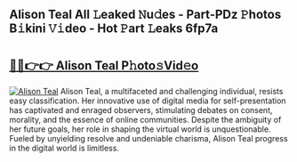 ## Alison Teal All 𝙻eaked 𝙽u𝚍es - Part-PDz 𝙿hotos B𝚒kini 𝚅𝚒deo - Hot 𝙿art 𝙻eaks 6fp7a

# <h2><a href="http://ld3mdv.urlbe.top/?page=Alison+Teal">🔗🔗👉👉 Alison Teal P𝚑oto𝚜Vid𝚎o</a></h2>

[![Alison Teal](https://i.imgur.com/eBuTRDB.gif)](http://ld3mdv.urlbe.top/?page=Alison+Teal)
Alison Teal, a multifaceted and challenging individual, resists easy classification. Her innovative use of digital media for self-presentation has captivated and enraged observers, stimulating debates on consent, morality, and the essence of online communities. Despite the ambiguity of her future goals, her role in shaping the virtual world is unquestionable. Fueled by unyielding resolve and undeniable charisma, Alison Teal progress in the digital world is limitless.
